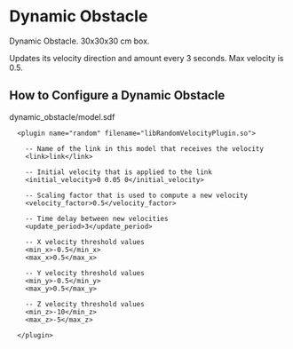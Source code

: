 # Dynamic Obstacle

Dynamic Obstacle. 30x30x30 cm box.

Updates its velocity direction and amount every 3 seconds. Max velocity is 0.5.


## How to Configure a Dynamic Obstacle

dynamic_obstacle/model.sdf

      <plugin name="random" filename="libRandomVelocityPlugin.so">

        -- Name of the link in this model that receives the velocity
        <link>link</link>

        -- Initial velocity that is applied to the link
        <initial_velocity>0 0.05 0</initial_velocity>

        -- Scaling factor that is used to compute a new velocity
        <velocity_factor>0.5</velocity_factor>

        -- Time delay between new velocities
        <update_period>3</update_period>

        -- X velocity threshold values
        <min_x>-0.5</min_x>
        <max_x>0.5</max_x>

        -- Y velocity threshold values
        <min_y>-0.5</min_y>
        <max_y>0.5</max_y>

        -- Z velocity threshold values
        <min_z>-10</min_z>
        <max_z>-5</max_z>

      </plugin>

